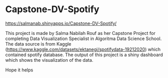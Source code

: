 # Capstone-DV-Spotify

https://salmanab.shinyapps.io/Capstone-DV-Spotify/


This project is made by Salma Nabilah Rouf as her Capstone Project for completing Data Visualization Specialist in Algoritma Data Science School. The data source is from Kaggle (https://www.kaggle.com/datasets/ektanegi/spotifydata-19212020) which contained spotify database. The output of this project is a shiny dashboard which shows the visualization of the data.  

Hope it helps


